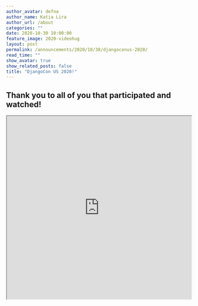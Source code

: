 ```yaml
---
author_avatar: defna
author_name: Katia Lira
author_url: /about
categories: ""
date: 2020-10-30 10:00:00
feature_image: 2020-videohug
layout: post
permalink: /announcements/2020/10/30/djangoconus-2020/
read_time: ""
show_avatar: true
show_related_posts: false
title: "DjangoCon US 2020!"
---
```


## Thank you to all of you that participated and watched!

<iframe class="video_embeded" 
	width="100%"
	height="500px" 
	type="video/webm"
    src="https://app.vidhug.com/S1VkzzFdv/hug">

See you soon!
